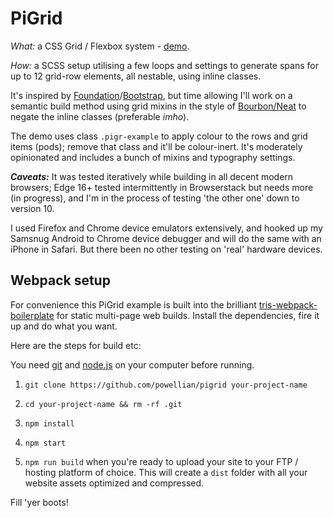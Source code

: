 # PiGrid

*What:* a CSS Grid / Flexbox system - [demo](https://powellian.com/pigrid/).

*How:* a SCSS setup utilising a few loops and settings to generate spans for up to 12 grid-row elements, all nestable, using inline classes.

It's inspired by [Foundation](https://foundation.zurb.com/sites/docs/)/[Bootstrap](https://getbootstrap.com/docs/4.3/getting-started/introduction/), but time allowing I'll work on a semantic build method using grid mixins in the style of [Bourbon/Neat](https://neat.bourbon.io/) to negate the inline classes (preferable *imho*).

The demo uses class `.pigr-example` to apply colour to the rows and grid items (pods); remove that class and it'll be colour-inert. It's moderately opinionated and includes a bunch of mixins and typography settings.

***Caveats:***
It was tested iteratively while building in all decent modern browsers; Edge 16+ tested intermittently in Browserstack but needs more (in progress), and I'm in the process of testing 'the other one' down to version 10.

I used Firefox and Chrome device emulators extensively, and hooked up my Samsnug Android to Chrome device debugger and will do the same with an iPhone in Safari. But there been no other testing on 'real' hardware devices.

## Webpack setup
For convenience this PiGrid example is built into the brilliant [tris-webpack-boilerplate](https://github.com/tr1s/tris-webpack-boilerplate) for static multi-page web builds. Install the dependencies, fire it up and do what you want.

Here are the steps for build etc:

You need [git](https://git-scm.com/) and [node.js](https://nodejs.org/) on your computer before running.



1.  `git clone https://github.com/powellian/pigrid your-project-name`

2.  `cd your-project-name && rm -rf .git`

3.  `npm install`

4.  `npm start`

5. `npm run build` when you're ready to upload your site to your FTP / hosting platform of choice. This will create a `dist` folder with all your website assets optimized and compressed.

Fill 'yer boots!